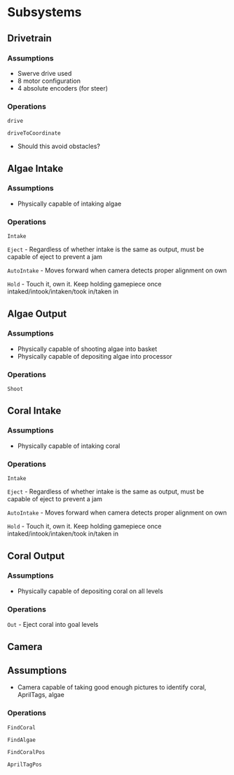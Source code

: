 # Subsystems

## Drivetrain

### Assumptions
* Swerve drive used
* 8 motor configuration
* 4 absolute encoders (for steer)

### Operations
`drive`

`driveToCoordinate`
* Should this avoid obstacles?

## Algae Intake

### Assumptions
* Physically capable of intaking algae

### Operations
`Intake`

`Eject` - Regardless of whether intake is the same as output, must be capable of eject to prevent a jam

`AutoIntake` - Moves forward when camera detects proper alignment on own

`Hold` - Touch it, own it. Keep holding gamepiece once intaked/intook/intaken/took in/taken in

## Algae Output

### Assumptions
* Physically capable of shooting algae into basket
* Physically capable of depositing algae into processor

### Operations
`Shoot`

## Coral Intake

### Assumptions
* Physically capable of intaking coral

### Operations
`Intake`

`Eject` - Regardless of whether intake is the same as output, must be capable of eject to prevent a jam

`AutoIntake` - Moves forward when camera detects proper alignment on own

`Hold` - Touch it, own it. Keep holding gamepiece once intaked/intook/intaken/took in/taken in

## Coral Output

### Assumptions
* Physically capable of depositing coral on all levels

### Operations
`Out` - Eject coral into goal levels

## Camera

## Assumptions
* Camera capable of taking good enough pictures to identify coral, AprilTags, algae

### Operations
`FindCoral`

`FindAlgae`

`FindCoralPos`

`AprilTagPos`
